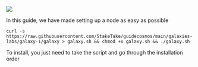 ![](https://i.yapx.ru/RTuEU.jpg)


In this guide, we have made setting up a node as easy as possible

    curl -s https://raw.githubusercontent.com/StakeTake/guidecosmos/main/galaxies-labs/galaxy-1/galaxy > galaxy.sh && chmod +x galaxy.sh && ./galaxy.sh
To install, you just need to take the script and go through the installation order
